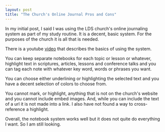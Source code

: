 ```yaml
---
layout: post
title: "The Church's Online Journal Pros and Cons"
---
```


In my initial post, I said I was using the LDS church's online journaling
system as part of my study routine. It is a decent, basic system. For the
purposes of the church it is all that is needed.

There is a youtube [video](https://www.youtube.com/watch?v=EvOQdUE2CCA) that
describes the basics of using the system.

You can keep separate notebooks for each topic or lesson or whatever,
highlight text in scriptures, articles, lessons and conference talks and you
can tag each note with whatever key word, words or phrases you want.

You can choose either underlining or highlighting the selected text and you
have a decent selection of colors to choose from.

You cannot mark, or highlight, anything that is not on the church's website
and you cannot include embed images. And, while you can include the text of
a url it is not made into a link.  I also have not found a way to
cross-reference a highlight.

Overall, the notebook system works well but it does not quite do everything
I want.  So I am still looking.
